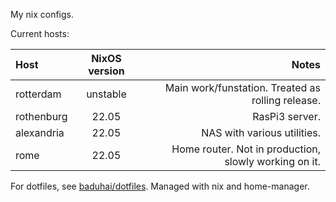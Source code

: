 My nix configs.

Current hosts:

| Host | NixOS version | Notes |
|:--- |:---:| ---:|
| rotterdam | unstable | Main work/funstation. Treated as rolling release. |
| rothenburg | 22.05 | RasPi3 server. |
| alexandria | 22.05 | NAS with various utilities. |
| rome | 22.05 | Home router. Not in production, slowly working on it. |

For dotfiles, see [baduhai/dotfiles](https://github.com/baduhai/dotfiles). Managed with nix and home-manager.
